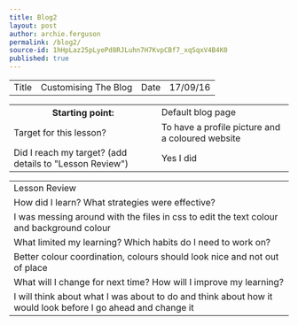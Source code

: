```yaml
---
title: Blog2
layout: post
author: archie.ferguson
permalink: /blog2/
source-id: 1hHpLaz25pLyePd8RJLuhn7H7KvpCBf7_xqSqxV4B4K0
published: true
---
```

<table>
  <tr>
    <td>Title</td>
    <td>Customising The Blog</td>
    <td>Date</td>
    <td>17/09/16</td>
  </tr>
</table>


<table>
  <tr>
    <th>Starting point:</td>
    <td>Default blog page</td>
  </tr>
  <tr>
    <td>Target for this lesson?</td>
    <td>To have a profile picture and a coloured website</td>
  </tr>
  <tr>
    <td>Did I reach my target? 
(add details to "Lesson Review")</td>
    <td> Yes I did</td>
  </tr>
</table>


<table>
  <tr>
    <td>Lesson Review</td>
  </tr>
  <tr>
    <td>How did I learn? What strategies were effective? </td>
  </tr>
  <tr>
    <td>I was messing around with the files in css to edit the text colour and background colour</td>
  </tr>
  <tr>
    <td>What limited my learning? Which habits do I need to work on? </td>
  </tr>
  <tr>
    <td>Better colour coordination, colours should look nice and not out of place</td>
  </tr>
  <tr>
    <td>What will I change for next time? How will I improve my learning?</td>
  </tr>
  <tr>
    <td>I will think about what I was about to do and think about how it would look before I go ahead and change it</td>
  </tr>
</table>


